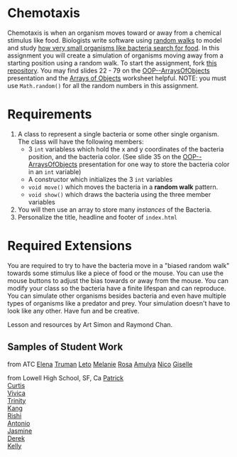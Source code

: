 Chemotaxis
==========
Chemotaxis is when an organism moves toward or away from a chemical stimulus like food. Biologists write software using [random walks](http://www.mit.edu/~kardar/teaching/projects/chemotaxis(AndreaSchmidt)/random.htm) to model and study [how very small organisms like bacteria search for food](http://www.mit.edu/~kardar/teaching/projects/chemotaxis(AndreaSchmidt)/). In this assignment you will create a simulation of organisms moving away from a starting position using a random walk. To start the assignment, fork [this repository](https://github.com/APCSLowell/Chemotaxis). You may find slides 22 - 79 on the [OOP--ArraysOfObjects](https://docs.google.com/presentation/d/1dEzW5NHZsPRZKKsc-hBK0JaJQX7IDZgCw4INZ3t45Ic/edit?usp=sharing) presentation and the [Arrays of Objects](https://drive.google.com/file/d/0Bz2ZkT6qWPYTZ1FCOTZrWS1pb3M/view?usp=sharing) worksheet helpful. NOTE: you must use `Math.random()` for all the random numbers in this assignment. 

Requirements
============
1. A class to represent a single bacteria or some other single organism. The class will have the following members:
   - 3 `int` variabless which hold the x and y coordinates of the bacteria position, and the bacteria color. (See slide 35 on the [OOP--ArraysOfObjects](https://docs.google.com/presentation/d/1dEzW5NHZsPRZKKsc-hBK0JaJQX7IDZgCw4INZ3t45Ic/edit?usp=sharing) presentation for one way to store the bacteria color in an `int` variable)
   - A constructor which initializes the 3 `int` variables
   - `void move()` which moves the bacteria in a **random walk** pattern.
   - `void show()` which draws the bacteria using the three member variables 
2. You will then use an array to store many *instances* of the Bacteria. 
3. Personalize the title, headline and footer of `index.html`   
   
Required Extensions
==========

You are required to try to have the bacteria move in a "biased random walk" towards some stimulus like a piece of food or the mouse. You can use the mouse buttons to adjust the bias towards or away from the mouse. You can modify your class so the bacteria have a finite lifespan and can reproduce. You can simulate other organisms besides bacteria and even have multiple types of organisms like a predator and prey. Your simulation doesn't have to look like any other. Have fun and be creative.

Lesson and resources by Art Simon and Raymond Chan.

Samples of Student Work 
-----------------------
from ATC
[]()
[Elena]()
[Truman]()
[Leto]()
[Melanie]()
[Rosa]()
[Amulya]()
[Nico]()
[Giselle]()



from Lowell High School, SF, Ca
[]()
[Patrick](https://patrickhu926.github.io/Chemotaxis/)   
[Curtis](https://curtislee603.github.io/Chemotaxis/)   
[Vivica](https://vivicaatran.github.io/Chemotaxis/)    
[Trinity](https://trinitywu.github.io/Chemotaxis/)    
[Kang](https://kangryu.github.io/Chemotaxis/)     
[Rishi](https://rinath-apcs.github.io/Chemotaxis/)   
[Antonio](https://andzibmis.github.io/Chemotaxis/)   
[Jasmine](https://jasmine-c-16.github.io/Chemotaxis/)   
[Derek](https://dehuynh3.github.io/Chemotaxis/)   
[Kelly](https://kellyye22.github.io/Chemotaxis/)   





